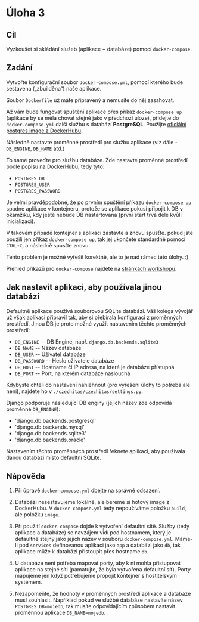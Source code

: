 # Úloha 3

## Cíl

Vyzkoušet si skládání služeb (aplikace + databáze) pomocí `docker-compose`.

## Zadání

Vytvořte konfigurační soubor `docker-compose.yml`, pomocí kterého bude sestavena („zbuilděna“) naše aplikace.

Soubor `Dockerfile` už máte připravený a nemusíte do něj zasahovat.

Až vám bude fungovat spuštění aplikace přes příkaz `docker-compose up` (aplikace by se měla chovat stejně jako v předchozí úloze), přidejte do `docker-compose.yml` další službu s databází **PostgreSQL**. Použijte [oficiální postgres image z DockerHubu](https://hub.docker.com/_/postgres).

Následně nastavte proměnné prostředí pro službu aplikace (viz dále - `DB_ENGINE`, `DB_NAME` atd.)

To samé proveďte pro službu databáze. Zde nastavte proměnné prostředí podle [popisu na DockerHubu](https://hub.docker.com/_/postgres), tedy tyto:

- `POSTGRES_DB`
- `POSTGRES_USER`
- `POSTGRES_PASSWORD`

Je velmi pravděpodobné, že po prvním spuštění příkazu `docker-compose up` spadne aplikace v kontejneru, protože se aplikace pokusí připojit k DB v okamžiku, kdy ještě nebude DB nastartovaná (první start trvá déle kvůli inicializaci).

V takovém případě kontejner s aplikací zastavte a znovu spusťte. pokud jste použili jen příkaz `docker-compose up`, tak jej ukončete standardně pomocí `CTRL+C`, a následně spusťte znovu.

Tento problém je možné vyřešit korektně, ale to je nad rámec této úlohy. :)

Přehled příkazů pro `docker-compose` najdete na [stránkách workshopu](https://czechitas.orchi.page/linux/uzitecne/docker/).

## Jak nastavit aplikaci, aby používala jinou databázi

Defaultně aplikace používá souborovou SQLite databázi.
Váš kolega vývojář už však aplikaci připravil tak, aby si přebírala konfiguraci z proměnných prostředí.
Jinou DB je proto možné využít nastavením těchto proměnných prostředí:

- `DB_ENGINE` -- DB Engine, např. `django.db.backends.sqlite3`
- `DB_NAME` -- Název databáze
- `DB_USER` -- Uživatel databáze
- `DB_PASSWORD` -- Heslo uživatele databáze
- `DB_HOST` -- Hostname či IP adresa, na které je databáze přístupná
- `DB_PORT` -- Port, na kterém databáze naslouchá

Kdybyste chtěli do nastavení nahléhnout (pro vyřešení úlohy to potřeba ale není), najdete ho v `./czechitas/czechitas/settings.py`.

Django podporuje následující DB enginy (jejich název zde odpovídá proměnné `DB_ENGINE`):

- 'django.db.backends.postgresql'
- 'django.db.backends.mysql'
- 'django.db.backends.sqlite3'
- 'django.db.backends.oracle'

Nastavením těchto proměnných prostředí řeknete aplikaci, aby používala danou databázi místo defaultní SQLite.

## Nápověda

1. Při úpravě `docker-compose.yml` dbejte na správné odsazení.

2. Databázi nesestavujeme lokálně, ale bereme si hotový image z DockerHubu. V `docker-compose.yml` tedy nepoužíváme položku `build`, ale položku `image`.

3. Při použití `docker-compose` dojde k vytvoření defaultní sítě. Služby (tedy aplikace a databáze) se navzájem vidí pod hostnamem, který je defaultně stejný jako jejich název v souboru `docker-compose.yml`. Máme-li pod `services` definovanou aplikaci jako `app` a databázi jako `db`, tak aplikace může k databázi přistoupit přes hostname `db`.

4. U databáze není potřeba mapovat porty, aby k ní mohla přistupovat aplikace na stejné síti (pamatujte, že byla vytvořena defaultní síť). Porty mapujeme jen když potřebujeme propojit kontejner s hostitelským systémem.

5. Nezapomeňte, že hodnoty v proměnných prostředí aplikace a databáze musí souhlasit. Například pokud ve službě databáze nastavíte název `POSTGRES_DB=mojedb`, tak musíte odpovídajícím způsobem nastavit proměnnou aplikace `DB_NAME=mojedb`.
